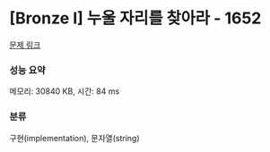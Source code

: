 # [Bronze I] 누울 자리를 찾아라 - 1652 

[문제 링크](https://www.acmicpc.net/problem/1652) 

### 성능 요약

메모리: 30840 KB, 시간: 84 ms

### 분류

구현(implementation), 문자열(string)

